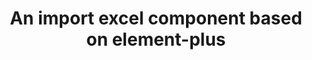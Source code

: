 ---
title: 'An import excel component based on element-plus'
layout: home

hero:
  name: Element Import Excel
  tagline: An import excel component based on element-plus
  actions:
    - theme: brand
      text: Get Started
      link: /guide/getting-started
    - theme: alt
      text: View on GitHub
      link: https://github.com/ShuQingX/interview-questions-record
      
features:
  - icon:
      src: vue.svg
      width: 10
      height: 10
    title: Customize with Vue
    details: Use Vue syntax and components directly in markdown, or build custom themes with Vue components.
  - icon:
      src: vite.svg
      width: 10
      height: 10
    title: Enjoy the Vite DX
    details: Instant server start, lightning fast hot updates, and leverage Vite ecosystem plugins.
---